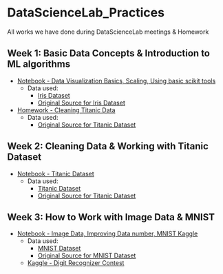 # DataScienceLab_Practices
All works we have done during DataScienceLab meetings &amp; Homework

## Week 1: Basic Data Concepts & Introduction to ML algorithms

- [Notebook - Data Visualization Basics, Scaling, Using basic scikit tools](Week1_practices/DataScienceLab_Lecture1.ipynb)
	- Data used: 
		- [Iris Dataset](Week1_practices/iris.csv)
		- [Original Source for Iris Dataset](https://www.kaggle.com/uciml/iris)
- [Homework - Cleaning Titanic Data]()
	- Data used: 
		- [Original Source for Titanic Dataset](https://www.kaggle.com/c/titanic/data)

## Week 2: Cleaning Data & Working with Titanic Dataset

- [Notebook - Titanic Dataset](Week2_practices/DataScienceLab_Lecture2.ipynb)
	- Data used:
		- [Titanic Dataset](Week2_practices/titanic_train)
		- [Original Source for Titanic Dataset](https://www.kaggle.com/c/titanic/data)

## Week 3: How to Work with Image Data & MNIST

- [Notebook - Image Data, Improving Data number, MNIST Kaggle](Week1_practices/DataScienceLab_Lecture3.ipynb)
	- Data used:
		- [MNIST Dataset](Week3_practices/mnist_train.csv)
		- [Original Source for MNIST Dataset](https://www.kaggle.com/c/digit-recognizer/data)
	- [Kaggle - Digit Recognizer Contest](https://www.kaggle.com/c/digit-recognizer)
